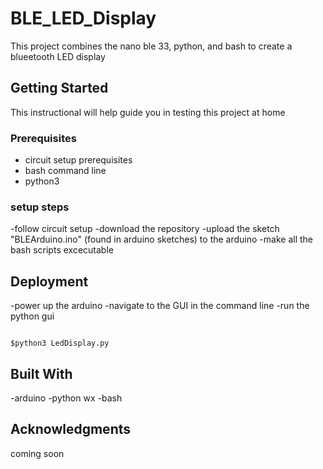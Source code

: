 
# BLE_LED_Display

This project combines the nano ble 33, python, and bash to create a blueetooth LED display

## Getting Started

This instructional will help guide you in testing this project at home

### Prerequisites

- circuit setup prerequisites
- bash command line
- python3


### setup steps

-follow circuit setup
-download the repository
-upload the sketch "BLEArduino.ino" (found in arduino sketches) to the arduino
-make all the bash scripts excecutable

## Deployment

-power up the arduino
-navigate to the GUI in the command line
-run the python gui

```

$python3 LedDisplay.py

```


## Built With


-arduino
-python wx
-bash 


## Acknowledgments


coming soon

